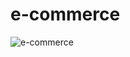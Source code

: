 # e-commerce

![e-commerce](https://github.com/BaileyPark/e-commerce/assets/25733011/6f3aebf6-92d7-4665-9b06-fdc00178f408)
